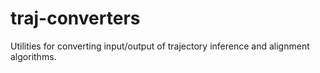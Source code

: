 # traj-converters
Utilities for converting input/output of trajectory inference and alignment algorithms.
